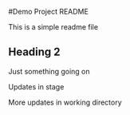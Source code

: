 #Demo Project README

This is a simple readme file

## Heading 2

Just something going on

Updates in stage

More updates in working directory
